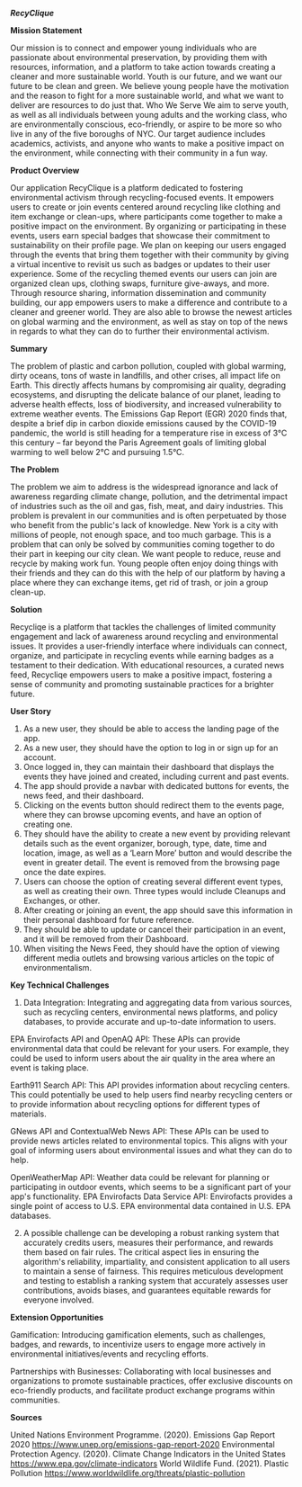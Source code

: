 ***RecyClique***

**Mission Statement**

Our mission is to connect and empower young individuals who are passionate about environmental preservation, by providing them with resources, information, and a platform to take action towards creating a cleaner and more sustainable world. Youth is our future, and we want our future to be clean and green. We believe young people have the motivation and the reason to fight for a more sustainable world, and what we want to deliver are resources to do just that.
Who We Serve
We aim to serve youth, as well as all individuals between young adults and the working class, who are environmentally conscious, eco-friendly, or aspire to be more so who live in any of the five boroughs of NYC. Our target audience includes academics, activists, and anyone who wants to make a positive impact on the environment, while connecting with their community in a fun way.

**Product Overview**

Our application RecyClique is a platform dedicated to fostering environmental activism through recycling-focused events. It empowers users to create or join events centered around recycling like clothing and item exchange or clean-ups, where participants come together to make a positive impact on the environment. By organizing or participating in these events, users earn special badges that showcase their commitment to sustainability on their profile page. We plan on keeping our users engaged through the events that bring them together with their community by giving a virtual incentive to revisit us such as badges or updates to their user experience. Some of the recycling themed events our users can join are organized clean ups, clothing swaps, furniture give-aways, and more. Through resource sharing, information dissemination and community building, our app empowers users to make a difference and contribute to a cleaner and greener world. They are also able to browse the newest articles on global warming and the environment, as well as stay on top of the news in regards to what they can do to further their environmental activism. 

**Summary**

The problem of plastic and carbon pollution, coupled with global warming, dirty oceans, tons of waste in landfills, and other crises, all impact life on Earth. This directly affects humans by compromising air quality, degrading ecosystems, and disrupting the delicate balance of our planet, leading to adverse health effects, loss of biodiversity, and increased vulnerability to extreme weather events. The Emissions Gap Report (EGR) 2020 finds that, despite a brief dip in carbon dioxide emissions caused by the COVID-19 pandemic, the world is still heading for a temperature rise in excess of 3°C this century – far beyond the Paris Agreement goals of limiting global warming to well below 2°C and pursuing 1.5°C.

**The Problem**

The problem we aim to address is the widespread ignorance and lack of awareness regarding climate change, pollution, and the detrimental impact of industries such as the oil and gas, fish, meat, and dairy industries. This problem is prevalent in our communities and is often perpetuated by those who benefit from the public's lack of knowledge. New York is a city with millions of people, not enough space, and too much garbage. This is a problem that can only be solved by communities coming together to do their part in keeping our city clean. We want people to reduce, reuse and recycle by making work fun. Young people often enjoy doing things with their friends and they can do this with the help of our platform by having a place where they can exchange items, get rid of trash, or join a group clean-up.

**Solution**

Recycliqe is a platform that tackles the challenges of limited community engagement and lack of awareness around recycling and environmental issues. It provides a user-friendly interface where individuals can connect, organize, and participate in recycling events while earning badges as a testament to their dedication. With educational resources, a curated news feed, Recycliqe empowers users to make a positive impact, fostering a sense of community and promoting sustainable practices for a brighter future.

**User Story**

1) As a new user, they should be able to access the landing page of the app.
2) As a new user, they should have the option to log in or sign up for an account.
3) Once logged in, they can maintain their dashboard that displays the events they have joined and created, including current and past events.
4) The app should provide a navbar with dedicated buttons for events, the news feed, and their dashboard.
5) Clicking on the events button should redirect them to the events page, where they can browse upcoming events, and have an option of creating one.
6) They should have the ability to create a new event by providing relevant details such as the event organizer, borough, type, date, time and location, image, as well as a ‘Learn More’ button and would describe the event in greater detail. The event is removed from the browsing page once the date expires.
7) Users can choose the option of creating several different event types, as well as creating their own. Three types would include Cleanups and Exchanges, or other.
8) After creating or joining an event, the app should save this information in their personal dashboard for future reference.
9) They should be able to update or cancel their participation in an event, and it will be removed from their Dashboard.
10) When visiting the News Feed, they should have the option of viewing different media outlets and browsing various articles on the topic of environmentalism.

**Key Technical Challenges**

1) Data Integration: Integrating and aggregating data from various sources, such as recycling centers, environmental news platforms, and policy databases, to provide accurate and up-to-date information to users.

EPA Envirofacts API and OpenAQ API: These APIs can provide environmental data that could be relevant for your users. For example, they could be used to inform users about the air quality in the area where an event is taking place.

Earth911 Search API: This API provides information about recycling centers. This could potentially be used to help users find nearby recycling centers or to provide information about recycling options for different types of materials.

GNews API and ContextualWeb News API: These APIs can be used to provide news articles related to environmental topics. This aligns with your goal of informing users about environmental issues and what they can do to help.

OpenWeatherMap API: Weather data could be relevant for planning or participating in outdoor events, which seems to be a significant part of your app's functionality.
EPA Envirofacts Data Service API: Envirofacts provides a single point of access to U.S. EPA environmental data contained in U.S. EPA databases.

2) A possible challenge can be developing a robust ranking system that accurately credits users, measures their performance, and rewards them based on fair rules. The critical aspect lies in ensuring the algorithm's reliability, impartiality, and consistent application to all users to maintain a sense of fairness. This requires meticulous development and testing to establish a ranking system that accurately assesses user contributions, avoids biases, and guarantees equitable rewards for everyone involved.

**Extension Opportunities**

Gamification: Introducing gamification elements, such as challenges, badges, and rewards, to incentivize users to engage more actively in environmental initiatives/events and recycling efforts.

Partnerships with Businesses: Collaborating with local businesses and organizations to promote sustainable practices, offer exclusive discounts on eco-friendly products, and facilitate product exchange programs within communities.

**Sources**

United Nations Environment Programme. (2020). Emissions Gap Report 2020 https://www.unep.org/emissions-gap-report-2020
Environmental Protection Agency. (2020). Climate Change Indicators in the United States https://www.epa.gov/climate-indicators
World Wildlife Fund. (2021). Plastic Pollution https://www.worldwildlife.org/threats/plastic-pollution
